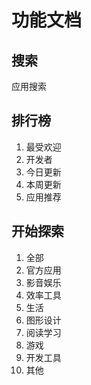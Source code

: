 # 功能文档
## 搜索
应用搜索
## 排行榜
1. 最受欢迎
2. 开发者
3. 今日更新
4. 本周更新
5. 应用推荐
## 开始探索
1. 全部
2. 官方应用
3. 影音娱乐
4. 效率工具
5. 生活
6. 图形设计
7. 阅读学习
8. 游戏
9. 开发工具
10. 其他
